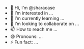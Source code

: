 - 👋 Hi, I’m @sharacase
- 👀 I’m interested in ...
- 🌱 I’m currently learning ...
- 💞️ I’m looking to collaborate on ...
- 📫 How to reach me ...
- 😄 Pronouns: ...
- ⚡ Fun fact: ...

<!---
sharacase/sharacase is a ✨ special ✨ repository because its `README.md` (this file) appears on your GitHub profile.
You can click the Preview link to take a look at your changes.
--->

